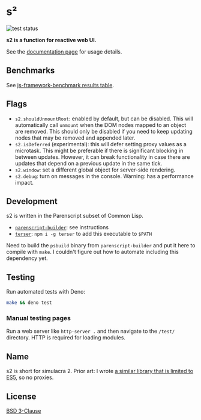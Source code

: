 # s²

![test status](https://github.com/gr0uch/s2/actions/workflows/test.yml/badge.svg)

**s2 is a function for reactive web UI.**

See the <a href="https://gr0uch.github.io/s2/">documentation page</a> for usage details.


## Benchmarks

See [js-framework-benchmark results table](https://krausest.github.io/js-framework-benchmark/current.html).


## Flags

- `s2.shouldUnmountRoot`: enabled by default, but can be disabled. This will automatically call `unmount` when the DOM nodes mapped to an object are removed. This should only be disabled if you need to keep updating nodes that may be removed and appended later.
- `s2.isDeferred` (experimental): this will defer setting proxy values as a microtask. This might be preferable if there is significant blocking in between updates. However, it can break functionality in case there are updates that depend on a previous update in the same tick.
- `s2.window`: set a different global object for server-side rendering.
- `s2.debug`: turn on messages in the console. Warning: has a performance impact.


## Development

s2 is written in the Parenscript subset of Common Lisp.

- [`parenscript-builder`](https://github.com/gr0uch/parenscript-builder): see instructions
- [`terser`](https://github.com/terser/terser): `npm i -g terser` to add this executable to `$PATH`

Need to build the `psbuild` binary from `parenscript-builder` and put it here to compile with `make`. I couldn't figure out how to automate including this dependency yet.


## Testing

Run automated tests with Deno:

```sh
make && deno test
```

### Manual testing pages

Run a web server like `http-server .` and then navigate to the `/test/` directory. HTTP is required for loading modules.


## Name

s2 is short for simulacra 2. Prior art: I wrote [a similar library that is limited to ES5](https://github.com/gr0uch/simulacra), so no proxies.


## License

[BSD 3-Clause](https://github.com/gr0uch/s2/blob/master/LICENSE)
